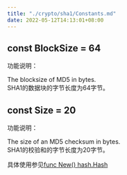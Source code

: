 ```yaml
---
title: "./crypto/sha1/Constants.md"
date: 2022-05-12T14:13:01+08:00
---
```

## const BlockSize = 64

功能说明：

The blocksize of MD5 in bytes.  
SHA1的数据块的字节长度为64字节。

## const Size = 20

功能说明：

The size of an MD5 checksum in bytes.  
SHA1的校验和的字节长度为20字节。

具体使用参见[func New() hash.Hash](New.md)